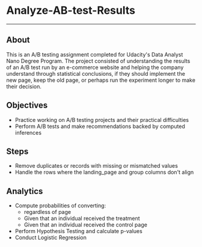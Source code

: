 
# Analyze-AB-test-Results
--------------------

## About
This is an A/B testing assignment completed for Udacity's Data Analyst Nano Degree Program. The project consisted of understanding the results of an A/B test run by an e-commerce website and helping the company understand through statistical conclusions, if they should implement the new page, keep the old page, or perhaps run the experiment longer to make their decision.

## Objectives

+ Practice working on A/B testing projects and their practical difficulties
+ Perform A/B tests and make recommendations backed by computed inferences

## Steps 

+ Remove duplicates or records with missing or mismatched values
+ Handle the rows where the landing_page and group columns don't align

## Analytics

+ Compute probabilities of converting:
   - regardless of page
   - Given that an individual received the treatment
   - Given that an individual received the control page
+ Perform Hypothesis Testing and calculate p-values
+ Conduct Logistic Regression
